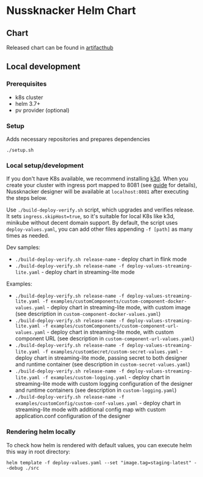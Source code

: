# Nussknacker Helm Chart

## Chart
Released chart can be found in [artifacthub](https://artifacthub.io/packages/helm/touk/nussknacker)

## Local development

### Prerequisites
- k8s cluster
- helm 3.7+
- pv provider (optional)

### Setup 
Adds necessary repositories and prepares dependencies
```
./setup.sh
```

### Local setup/development
If you don't have K8s available, we recommend installing [k3d](https://k3d.io/).
When you create your cluster with ingress port mapped to 8081 (see [guide](https://k3d.io/v5.0.0/usage/exposing_services/#1-via-ingress-recommended) for details),
Nussknacker designer will be available at `localhost:8081` after executing the steps below.

Use `./build-deploy-verify.sh` script, which upgrades and verifies release. 
It sets `ingress.skipHost=true`, so it's suitable for local K8s like k3d, minikube without decent domain support. 
By default, the script uses `deploy-values.yaml`, you can add
other files appending `-f [path]` as many times as needed. 

Dev samples:
- `./build-deploy-verify.sh release-name` - deploy chart in flink mode
- `./build-deploy-verify.sh release-name -f deploy-values-streaming-lite.yaml` - deploy chart in streaming-lite mode

Examples:
- `./build-deploy-verify.sh release-name -f deploy-values-streaming-lite.yaml -f examples/customComponents/custom-component-docker-values.yaml` - deploy chart in streaming-lite mode, with custom image (see description in `custom-component-docker-values.yaml`)
- `./build-deploy-verify.sh release-name -f deploy-values-streaming-lite.yaml -f examples/customComponents/custom-component-url-values.yaml` - deploy chart in streaming-lite mode, with custom component URL (see description in `custom-component-url-values.yaml`)
- `./build-deploy-verify.sh release-name -f deploy-values-streaming-lite.yaml -f examples/customSecret/custom-secret-values.yaml` - deploy chart in streaming-lite mode, passing secret to both designer and runtime container (see description in `custom-secret-values.yaml`)
- `./build-deploy-verify.sh release-name -f deploy-values-streaming-lite.yaml -f examples/custom-logging.yaml` - deploy chart in streaming-lite mode with custom logging configuration of the designer and runtime containers (see description in `custom-logging.yaml`) 
- `./build-deploy-verify.sh release-name -f examples/customConfig/custom-conf-values.yaml` - deploy chart in streaming-lite mode with additional config map with custom application.conf configuration of the designer

### Rendering helm locally
To check how helm is rendered with default values, you can execute helm this way in root directory:
```
helm template -f deploy-values.yaml --set "image.tag=staging-latest" --debug ./src
```